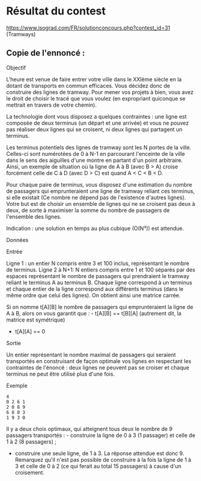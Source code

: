 ﻿# Résultat du contest
https://www.isograd.com/FR/solutionconcours.php?contest_id=31 (Tramways)


## Copie de l'ennoncé :

Objectif

L'heure est venue de faire entrer votre ville dans le XXIème siècle en la dotant de transports en commun efficaces. Vous décidez donc de construire des lignes de tramway. Pour mener vos projets à bien, vous avez le droit de choisir le tracé que vous voulez (en expropriant quiconque se mettrait en travers de votre chemin).

La technologie dont vous disposez a quelques contraintes : une ligne est composée de deux terminus (un départ et une arrivée) et vous ne pouvez pas réaliser deux lignes qui se croisent, ni deux lignes qui partagent un terminus.

Les terminus potentiels des lignes de tramway sont les N portes de la ville. Celles-ci sont numérotées de 0 à N-1 en parcourant l'enceinte de la ville dans le sens des aiguilles d'une montre en partant d'un point arbitraire. Ainsi, un exemple de situation où la ligne de A à B (avec B > A) croise forcément celle de C à D (avec D > C) est quand A < C < B < D.

Pour chaque paire de terminus, vous disposez d'une estimation du nombre de passagers qui emprunteraient une ligne de tramway reliant ces terminus, si elle existait (Ce nombre ne dépend pas de l'existence d'autres lignes). Votre but est de choisir un ensemble de lignes qui ne se croisent pas deux à deux, de sorte à maximiser la somme du nombre de passagers de l'ensemble des lignes.

Indication : une solution en temps au plus cubique (O(N³)) est attendue.

Données

Entrée

Ligne 1 : un entier N compris entre 3 et 100 inclus, représentant le nombre de terminus.
Ligne 2 à N+1: N entiers compris entre 1 et 100 séparés par des espaces représentant le nombre de passagers qui prendraient le tramway reliant le terminus A au terminus B. Chaque ligne correspond à un terminus et chaque entier de la ligne correspond aux différents terminus (dans le même ordre que celui des lignes). On obtient ainsi une matrice carrée.

Si on nomme t[A][B] le nombre de passagers qui emprunteraient la ligne de A à B, alors on vous garantit que : - t[A][B] == t[B][A] (autrement dit, la matrice est symétrique)
- t[A][A] == 0

Sortie

Un entier représentant le nombre maximal de passagers qui seraient transportés en construisant de façon optimale vos lignes en respectant les contraintes de l'énoncé : deux lignes ne peuvent pas se croiser et chaque terminus ne peut être utilisé plus d'une fois.


Exemple
```
4
0 2 6 1
2 0 8 9
6 8 0 3
1 9 3 0
```

Il y a deux choix optimaux, qui atteignent tous deux le nombre de 9 passagers transportés : - construire la ligne de 0 à 3 (1 passager) et celle de 1 à 2 (8 passagers) ;
- construire une seule ligne, de 1 à 3. La réponse attendue est donc 9.
Remarquez qu'il n'est pas possible de construire à la fois la ligne de 1 à 3 et celle de 0 à 2 (ce qui ferait au total 15 passagers) à cause d'un croisement.
